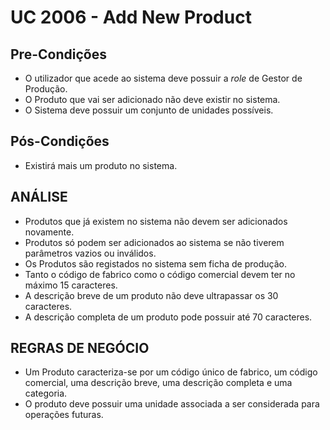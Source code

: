 # UC 2006 - Add New Product #

## Pre-Condições ##
* O utilizador que acede ao sistema deve possuir a *role* de Gestor de Produção.
* O Produto que vai ser adicionado não deve existir no sistema.
* O Sistema deve possuir um conjunto de unidades possíveis.

## Pós-Condições ##
* Existirá mais um produto no sistema.

## ANÁLISE ##
* Produtos que já existem no sistema não devem ser adicionados novamente.
* Produtos só podem ser adicionados ao sistema se não tiverem parâmetros vazios ou inválidos.
* Os Produtos são registados no sistema sem ficha de produção.
* Tanto o código de fabrico como o código comercial devem ter no máximo 15 caracteres.
* A descrição breve de um produto não deve ultrapassar os 30 caracteres.
* A descrição completa de um produto pode possuir até 70 caracteres.

## REGRAS DE NEGÓCIO ##
* Um Produto caracteriza-se por um código único de fabrico, um código comercial, uma descrição breve, uma descrição completa e uma categoria.
* O produto deve possuir uma unidade associada a ser considerada para operações futuras.
